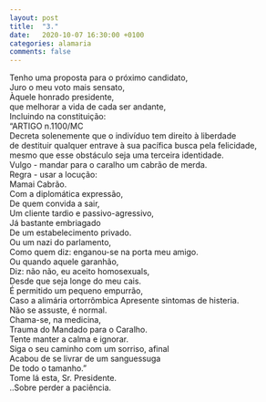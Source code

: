 ```yaml
---
layout: post
title:  "3."
date:   2020-10-07 16:30:00 +0100
categories: alamaria
comments: false
---
```

Tenho uma proposta para o próximo candidato,  
Juro o meu voto mais sensato,  
Àquele honrado presidente,  
que melhorar a vida de cada ser andante,  
Incluindo na constituição:  
“ARTIGO n.1100/MC  
Decreta solenemente que o indivíduo tem direito à liberdade  
de destituir qualquer entrave à sua pacífica busca pela felicidade,  
mesmo que esse obstáculo seja uma terceira identidade.  
Vulgo - mandar para o caralho um cabrão de merda.  
Regra - usar a locução:  
Mamai Cabrão.  
Com a diplomática expressão,  
De quem convida a sair,  
Um cliente  tardio e passivo-agressivo,  
Já bastante embriagado  
De um estabelecimento privado.  
Ou um nazi do parlamento,  
Como quem diz: enganou-se na porta meu amigo.  
Ou quando aquele garanhão,  
Diz: não não, eu aceito homosexuals,  
Desde que seja longe do meu cais.  
É permitido um pequeno empurrão,  
Caso a alimária ortorrômbica 
Apresente sintomas de histeria.  
Não se assuste, é normal.  
Chama-se, na medicina,  
Trauma do Mandado para o Caralho.  
Tente manter a calma e ignorar.  
Siga o seu caminho com um sorriso, afinal  
Acabou de se livrar de um sanguessuga  
De todo o tamanho.”  
Tome lá esta, Sr. Presidente.  
..Sobre perder a paciência.  